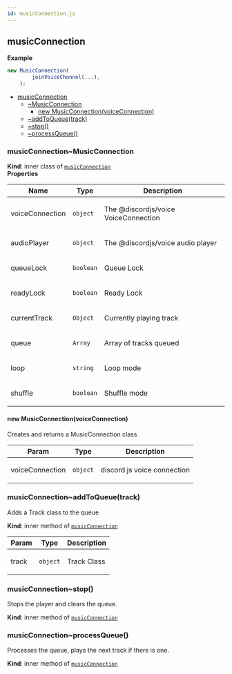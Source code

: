 ```yaml
---
id: musicConnection.js
---
```


<a name="module_musicConnection"></a>

## musicConnection
**Example**  
```js
new MusicConnection(
		joinVoiceChannel(...),
	);
```

* [musicConnection](#module_musicConnection)
    * [~MusicConnection](#module_musicConnection..MusicConnection)
        * [new MusicConnection(voiceConnection)](#new_module_musicConnection..MusicConnection_new)
    * [~addToQueue(track)](#module_musicConnection..addToQueue)
    * [~stop()](#module_musicConnection..stop)
    * [~processQueue()](#module_musicConnection..processQueue)

<a name="module_musicConnection..MusicConnection"></a>

### musicConnection~MusicConnection
**Kind**: inner class of [<code>musicConnection</code>](#module_musicConnection)  
**Properties**

| Name | Type | Description |
| --- | --- | --- |
| voiceConnection | <code>object</code> | <p>The @discordjs/voice VoiceConnection</p> |
| audioPlayer | <code>object</code> | <p>The @discordjs/voice audio player</p> |
| queueLock | <code>boolean</code> | <p>Queue Lock</p> |
| readyLock | <code>boolean</code> | <p>Ready Lock</p> |
| currentTrack | <code>Object</code> | <p>Currently playing track</p> |
| queue | <code>Array</code> | <p>Array of tracks queued</p> |
| loop | <code>string</code> | <p>Loop mode</p> |
| shuffle | <code>boolean</code> | <p>Shuffle mode</p> |

<a name="new_module_musicConnection..MusicConnection_new"></a>

#### new MusicConnection(voiceConnection)
<p>Creates and returns a MusicConnection class</p>


| Param | Type | Description |
| --- | --- | --- |
| voiceConnection | <code>object</code> | <p>discord.js voice connection</p> |

<a name="module_musicConnection..addToQueue"></a>

### musicConnection~addToQueue(track)
<p>Adds a Track class to the queue</p>

**Kind**: inner method of [<code>musicConnection</code>](#module_musicConnection)  

| Param | Type | Description |
| --- | --- | --- |
| track | <code>object</code> | <p>Track Class</p> |

<a name="module_musicConnection..stop"></a>

### musicConnection~stop()
<p>Stops the player and clears the queue.</p>

**Kind**: inner method of [<code>musicConnection</code>](#module_musicConnection)  
<a name="module_musicConnection..processQueue"></a>

### musicConnection~processQueue()
<p>Processes the queue, plays the next track if there is one.</p>

**Kind**: inner method of [<code>musicConnection</code>](#module_musicConnection)  
